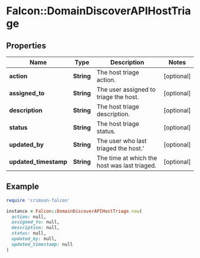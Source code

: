 # Falcon::DomainDiscoverAPIHostTriage

## Properties

| Name | Type | Description | Notes |
| ---- | ---- | ----------- | ----- |
| **action** | **String** | The host triage action. | [optional] |
| **assigned_to** | **String** | The user assigned to triage the host. | [optional] |
| **description** | **String** | The host triage description. | [optional] |
| **status** | **String** | The host triage status. | [optional] |
| **updated_by** | **String** | The user who last triaged the host.&#39; | [optional] |
| **updated_timestamp** | **String** | The time at which the host was last triaged. | [optional] |

## Example

```ruby
require 'crimson-falcon'

instance = Falcon::DomainDiscoverAPIHostTriage.new(
  action: null,
  assigned_to: null,
  description: null,
  status: null,
  updated_by: null,
  updated_timestamp: null
)
```

